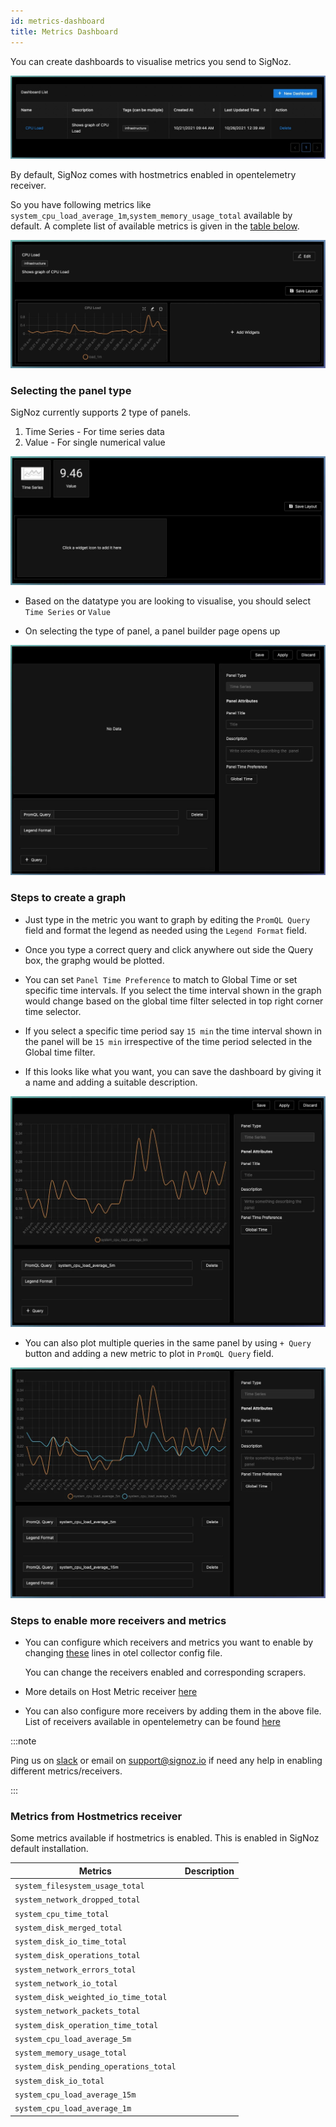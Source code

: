 ```yaml
---
id: metrics-dashboard
title: Metrics Dashboard
---
```


You can create dashboards to visualise metrics you send to SigNoz.

![new-dashboard](../../static/img/docs/new-dashboard.webp)

By default, SigNoz comes with hostmetrics enabled in opentelemetry receiver. 

So you have following metrics like `system_cpu_load_average_1m`,`system_memory_usage_total` available by default. A complete list of available metrics is given in the [table below](#metrics-from-hostmetrics-receiver).


![dashboard-panels](../../static/img/docs/dashboard-panels.webp)


### Selecting the panel type


SigNoz currently supports 2 type of panels.
1. Time Series - For time series data
2. Value - For single numerical value



![dashboard-query-types](../../static/img/docs/dashboard-query-types.webp)

- Based on the datatype you are looking to visualise, you should select `Time Series` or `Value`

- On selecting the type of panel, a panel builder page opens up

![panel-builder](../../static/img/docs/panel-builder.webp)



### Steps to create a graph

- Just type in the metric you want to graph by editing the `PromQL Query` field and format the legend as needed using the `Legend Format` field.

- Once you type a correct query and click anywhere out side the Query box, the graphg would be plotted.

- You can set `Panel Time Preference` to match to Global Time or set specific time intervals. If you select the time interval shown in the graph would change based on the global time filter selected in top right corner time selector. 

- If you select a specific time period say `15 min` the time interval shown in the panel will be `15 min` irrespective of the time period selected in the Global time filter.

- If this looks like what you want, you can save the dashboard by giving it a name and adding a suitable description.

![cpu-load-graph](../../static/img/docs/cpu-load-graph.webp)

- You can also plot multiple queries in the same panel by using `+ Query` button and adding a new metric to plot in `PromQL Query` field.

![cpu-load-multiple](../../static/img/docs/cpu-load-multiple.webp)



### Steps to enable more receivers and metrics


- You can configure which receivers and metrics you want to enable by changing [these](https://github.com/SigNoz/signoz/blob/53d52254cb94d305a81763f8852bbd645adf79c1/deploy/docker/clickhouse-setup/otel-collector-config.yaml#L14) lines in otel collector config file.

  You can change the receivers enabled and corresponding scrapers.

- More details on Host Metric receiver [here](https://github.com/open-telemetry/opentelemetry-collector-contrib/blob/main/receiver/hostmetricsreceiver/README.md)

- You can also configure more receivers by adding them in the above file. List of receivers available in opentelemetry can be found [here](https://github.com/open-telemetry/opentelemetry-collector-contrib/tree/main/receiver)

:::note

Ping us on [slack](https://bit.ly/signoz-slack) or email on [support@signoz.io](mailto:support@signoz.io) if need any help in enabling different metrics/receivers.

:::

### Metrics from Hostmetrics receiver

Some metrics available if hostmetrics is enabled. This is enabled in SigNoz default installation.

| Metrics | Description |
| --- | ----- |
| `system_filesystem_usage_total` | |
| `system_network_dropped_total` | |
| `system_cpu_time_total` | |
| `system_disk_merged_total` | |
| `system_disk_io_time_total` | |
| `system_disk_operations_total` | |
| `system_network_errors_total` | |
| `system_network_io_total` | |
| `system_disk_weighted_io_time_total` | |
| `system_network_packets_total` | |
| `system_disk_operation_time_total` | |
| `system_cpu_load_average_5m` | |
| `system_memory_usage_total` | |
| `system_disk_pending_operations_total` | |
| `system_disk_io_total` | |
| `system_cpu_load_average_15m` | |
| `system_cpu_load_average_1m` | |

